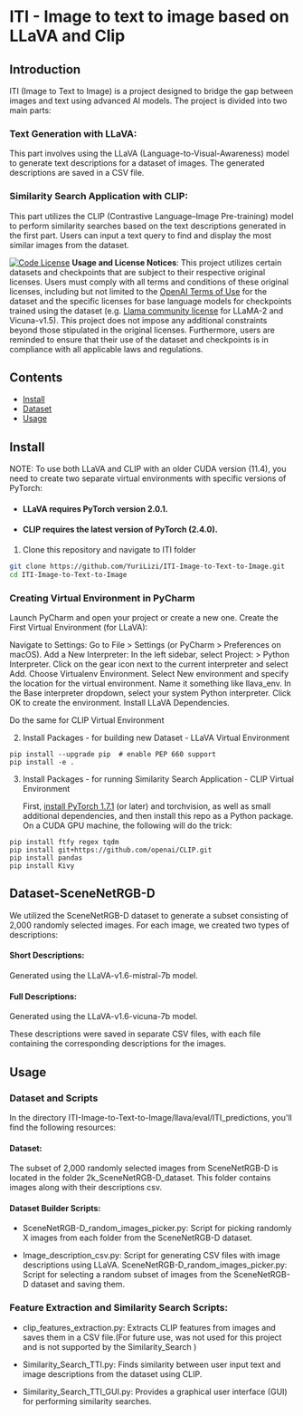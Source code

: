 #  ITI - Image to text to image based on LLaVA and Clip

## Introduction
ITI (Image to Text to Image) is a project designed to bridge the gap between images and text using advanced AI models. The project is divided into two main parts:

### Text Generation with LLaVA:

This part involves using the LLaVA (Language-to-Visual-Awareness) model to generate text descriptions for a dataset of images. The generated descriptions are saved in a CSV file.

### Similarity Search Application with CLIP:

This part utilizes the CLIP (Contrastive Language–Image Pre-training) model to perform similarity searches based on the text descriptions generated in the first part. Users can input a text query to find and display the most similar images from the dataset.

[![Code License](https://img.shields.io/badge/Code%20License-Apache_2.0-green.svg)](https://github.com/tatsu-lab/stanford_alpaca/blob/main/LICENSE)
**Usage and License Notices**: This project utilizes certain datasets and checkpoints that are subject to their respective original licenses. Users must comply with all terms and conditions of these original licenses, including but not limited to the [OpenAI Terms of Use](https://openai.com/policies/terms-of-use) for the dataset and the specific licenses for base language models for checkpoints trained using the dataset (e.g. [Llama community license](https://ai.meta.com/llama/license/) for LLaMA-2 and Vicuna-v1.5). This project does not impose any additional constraints beyond those stipulated in the original licenses. Furthermore, users are reminded to ensure that their use of the dataset and checkpoints is in compliance with all applicable laws and regulations.


## Contents
- [Install](#install)
- [Dataset](#Dataset-SceneNetRGB-D)
- [Usage](#Usage)
## Install

NOTE: To use both LLaVA and CLIP with an older CUDA version (11.4), you need to create two separate virtual environments with specific versions of PyTorch:

* #### LLaVA requires PyTorch version 2.0.1.
* #### CLIP requires the latest version of PyTorch (2.4.0).



1. Clone this repository and navigate to ITI folder
```bash
git clone https://github.com/YuriLizi/ITI-Image-to-Text-to-Image.git
cd ITI-Image-to-Text-to-Image
```

### Creating Virtual Environment in PyCharm

Launch PyCharm and open your project or create a new one.
Create the First Virtual Environment (for LLaVA):

Navigate to Settings:
Go to File > Settings (or PyCharm > Preferences on macOS).
Add a New Interpreter:
In the left sidebar, select Project: <Your Project Name> > Python Interpreter.
Click on the gear icon next to the current interpreter and select Add.
Choose Virtualenv Environment.
Select New environment and specify the location for the virtual environment. Name it something like llava_env.
In the Base interpreter dropdown, select your system Python interpreter.
Click OK to create the environment.
Install LLaVA Dependencies.

Do the same for CLIP Virtual Environment


2. Install Packages - for building new Dataset - LLaVA Virtual Environment


```Shell
pip install --upgrade pip  # enable PEP 660 support
pip install -e .
```

3. Install Packages - for running Similarity Search Application - CLIP Virtual Environment

   First, [install PyTorch 1.7.1](https://pytorch.org/get-started/locally/) (or later) and torchvision, as well as small additional dependencies, and then install this repo as a Python package. On a CUDA GPU machine, the following will do the trick:

```Shell
pip install ftfy regex tqdm
pip install git+https://github.com/openai/CLIP.git
pip install pandas
pip install Kivy

```




## Dataset-SceneNetRGB-D
We utilized the SceneNetRGB-D dataset to generate a subset consisting of 2,000 randomly selected images. For each image, we created two types of descriptions:

#### Short Descriptions:
Generated using the LLaVA-v1.6-mistral-7b model.
#### Full Descriptions:
Generated using the LLaVA-v1.6-vicuna-7b model.

These descriptions were saved in separate CSV files, with each file containing the corresponding descriptions for the images.

## Usage
### Dataset and Scripts
In the directory ITI-Image-to-Text-to-Image/llava/eval/ITI_predictions, you'll find the following resources:

#### Dataset:
The subset of 2,000 randomly selected images from SceneNetRGB-D is located in the folder 2k_SceneNetRGB-D_dataset. This folder contains images along with their descriptions csv.

#### Dataset Builder Scripts:

* SceneNetRGB-D_random_images_picker.py:
Script for picking randomly X images from each folder from the SceneNetRGB-D dataset.


* Image_description_csv.py:
Script for generating CSV files with image descriptions using LLaVA.
SceneNetRGB-D_random_images_picker.py:
Script for selecting a random subset of images from the SceneNetRGB-D dataset and saving them.

### Feature Extraction and Similarity Search Scripts:

* clip_features_extraction.py: Extracts CLIP features from images and saves them in a CSV file.(For future use, was not used for this project and is not supported by the Similarity_Search )


* Similarity_Search_TTI.py: Finds similarity between user input text and image descriptions from the dataset using CLIP.


* Similarity_Search_TTI_GUI.py: Provides a graphical user interface (GUI) for performing similarity searches.

